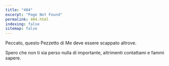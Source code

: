 ```yaml
---
title: "404"
excerpt: "Page Not Found"
permalink: 404.html
indexing: false
sitemap: false
---
```


Peccato, questo Pezzetto di Me deve essere scappato altrove.

Spero che non ti sia perso nulla di importante, altrimenti contattami e fammi sapere.
